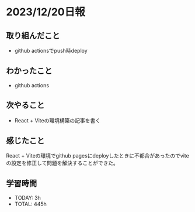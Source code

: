 # 2023/12/20日報
## 取り組んだこと
- github actionsでpush時deploy

## わかったこと
- github actions

## 次やること
- React + Viteの環境構築の記事を書く

## 感じたこと
React + Viteの環境でgithub pagesにdeployしたときに不都合があったのでviteの設定を修正して問題を解決することができた。  


## 学習時間
- TODAY: 3h
- TOTAL: 445h

